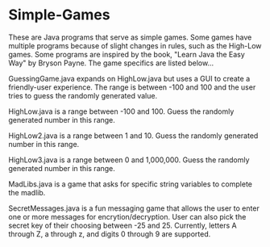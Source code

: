 # Simple-Games
These are Java programs that serve as simple games. Some games have multiple programs because of slight changes in rules, such as the High-Low
games. Some programs are inspired by the book, "Learn Java the Easy Way" by Bryson Payne. The game specifics are listed below...

GuessingGame.java expands on HighLow.java but uses a GUI to create a friendly-user experience. The range is between -100 and 100 and the user tries to guess the randomly
generated value.

HighLow.java is a range between -100 and 100. Guess the randomly generated number in this range.

HighLow2.java is a range between 1 and 10. Guess the randomly generated number in this range.

HighLow3.java is a range between 0 and 1,000,000. Guess the randomly generated number in this range.

MadLibs.java is a game that asks for specific string variables to complete the madlib.

SecretMessages.java is a fun messaging game that allows the user to enter one or more messages for encrytion/decryption. User can also pick the secret key of their 
choosing between -25 and 25. Currently, letters A through Z, a through z, and digits 0 through 9 are supported.
